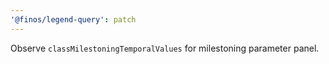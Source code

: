 ```yaml
---
'@finos/legend-query': patch
---
```


Observe `classMilestoningTemporalValues` for milestoning parameter panel.
